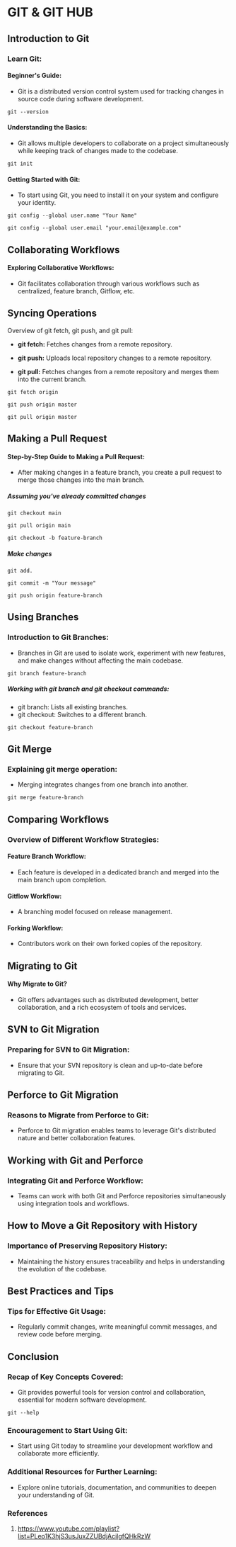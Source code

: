 # GIT & GIT HUB

## Introduction to Git

### Learn Git: 

#### Beginner's Guide:

- Git is a distributed version control system used for tracking changes in source code during software development.

`git --version`

#### Understanding the Basics: 

- Git allows multiple developers to collaborate on a project simultaneously while keeping track of changes made to the codebase.

`git init`

#### Getting Started with Git:

- To start using Git, you need to install it on your system and configure your identity.

`git config --global user.name "Your Name"`

`git config --global user.email "your.email@example.com"`

## Collaborating Workflows

#### Exploring Collaborative Workflows: 
- Git facilitates collaboration through various workflows such as centralized, feature branch, Gitflow, etc.

## Syncing Operations
Overview of git fetch, git push, and git pull:

- **git fetch:** Fetches changes from a remote repository.

- **git push:** Uploads local repository changes to a remote repository.

- __git pull:__ Fetches changes from a remote repository and merges them into the current branch.

`git fetch origin`

`git push origin master`

`git pull origin master`

## Making a Pull Request

#### Step-by-Step Guide to Making a Pull Request: 

- After making changes in a feature branch, you create a pull request to merge those changes into the main branch.

##### Assuming you've already committed changes
`git checkout main`

`git pull origin main`

`git checkout -b feature-branch`

##### Make changes
`git add.`

`git commit -m "Your message"`

`git push origin feature-branch`

## Using Branches

### Introduction to Git Branches:

- Branches in Git are used to isolate work, experiment with new features, and make changes without affecting the main codebase.

`git branch feature-branch`

##### Working with git branch and git checkout commands:

- git branch: Lists all existing branches.
- git checkout: Switches to a different branch.

`git checkout feature-branch`

## Git Merge

### Explaining git merge operation:

-  Merging integrates changes from one branch into another.

`git merge feature-branch`

## Comparing Workflows

### Overview of Different Workflow Strategies:

#### Feature Branch Workflow: 

- Each feature is developed in a dedicated branch and merged into the main branch upon completion.

#### Gitflow Workflow: 

- A branching model focused on release management.

#### Forking Workflow: 

- Contributors work on their own forked copies of the repository.

## Migrating to Git

#### Why Migrate to Git?

- Git offers advantages such as distributed development, better collaboration, and a rich ecosystem of tools and services.

## SVN to Git Migration

### Preparing for SVN to Git Migration:

- Ensure that your SVN repository is clean and up-to-date before migrating to Git.

## Perforce to Git Migration

### Reasons to Migrate from Perforce to Git: 

- Perforce to Git migration enables teams to leverage Git's distributed nature and better collaboration features.

## Working with Git and Perforce

### Integrating Git and Perforce Workflow:

- Teams can work with both Git and Perforce repositories simultaneously using integration tools and workflows.

## How to Move a Git Repository with History

### Importance of Preserving Repository History: 

- Maintaining the history ensures traceability and helps in understanding the evolution of the codebase.

## Best Practices and Tips

### Tips for Effective Git Usage: 

- Regularly commit changes, write meaningful commit messages, and review code before merging.

## Conclusion

### Recap of Key Concepts Covered:

- Git provides powerful tools for version control and collaboration, essential for modern software development.

`git --help`

### Encouragement to Start Using Git:

- Start using Git today to streamline your development workflow and collaborate more efficiently.

### Additional Resources for Further Learning: 

- Explore online tutorials, documentation, and communities to deepen your understanding of Git.

### References

1. https://www.youtube.com/playlist?list=PLeo1K3hjS3usJuxZZUBdjAcilgfQHkRzW
